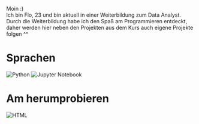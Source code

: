 Moin :) \
Ich bin Flo, 23 und bin aktuell in einer Weiterbildung zum Data Analyst. Durch die Weiterbildung habe ich den Spaß am Programmieren entdeckt, daher werden hier neben den Projekten aus dem Kurs auch eigene Projekte folgen ^^

# Sprachen
![Python](https://cdn4.iconfinder.com/data/icons/logos-and-brands/512/267_Python_logo-128.png)
![Jupyter Notebook](https://th.bing.com/th/id/R.3069a7bb1f55b6244a0aaa8709af7365?rik=JcyKSNv0Ey9Szg&riu=http%3a%2f%2fwww.digitalvidya.com%2fwp-content%2fuploads%2f2017%2f11%2fJupyter-Notebook-logo-150x150.png&ehk=L4mw1up9vmNReMuQ1WMVZAoApaQcfvBNHQHCwocCoOQ%3d&risl=&pid=ImgRaw&r=0)

# Am herumprobieren
![HTML](https://th.bing.com/th/id/OIP.vC4V_eKv2aitz20pqW89tgAAAA?pid=ImgDet&w=128&h=128&rs=1)
